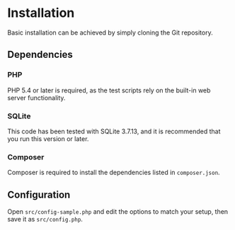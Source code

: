 # Installation

Basic installation can be achieved by simply cloning the Git repository.

## Dependencies

### PHP

PHP 5.4 or later is required, as the test scripts rely on the built-in web
server functionality.

### SQLite

This code has been tested with SQLite 3.7.13, and it is recommended that you
run this version or later.

### Composer

Composer is required to install the dependencies listed in `composer.json`.

## Configuration

Open `src/config-sample.php` and edit the options to match your setup, then
save it as `src/config.php`.
